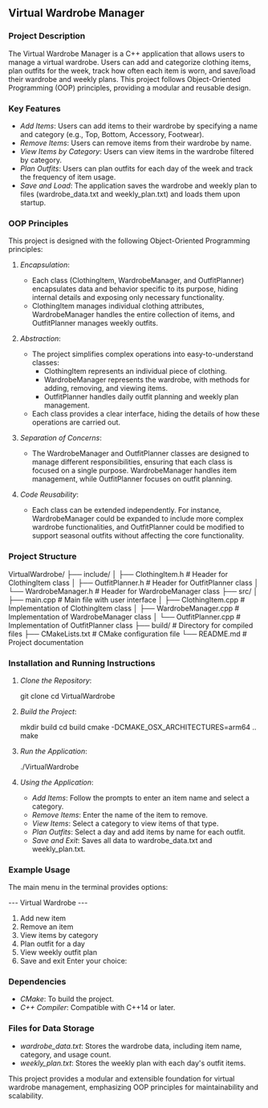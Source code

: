 ## Virtual Wardrobe Manager

### Project Description

The Virtual Wardrobe Manager is a C++ application that allows users to manage a virtual wardrobe. Users can add and categorize clothing items, plan outfits for the week, track how often each item is worn, and save/load their wardrobe and weekly plans. This project follows Object-Oriented Programming (OOP) principles, providing a modular and reusable design.

### Key Features

- *Add Items*: Users can add items to their wardrobe by specifying a name and category (e.g., Top, Bottom, Accessory, Footwear).
- *Remove Items*: Users can remove items from their wardrobe by name.
- *View Items by Category*: Users can view items in the wardrobe filtered by category.
- *Plan Outfits*: Users can plan outfits for each day of the week and track the frequency of item usage.
- *Save and Load*: The application saves the wardrobe and weekly plan to files (wardrobe_data.txt and weekly_plan.txt) and loads them upon startup.

### OOP Principles

This project is designed with the following Object-Oriented Programming principles:

1. *Encapsulation*:
   - Each class (ClothingItem, WardrobeManager, and OutfitPlanner) encapsulates data and behavior specific to its purpose, hiding internal details and exposing only necessary functionality.
   - ClothingItem manages individual clothing attributes, WardrobeManager handles the entire collection of items, and OutfitPlanner manages weekly outfits.
   
2. *Abstraction*:
   - The project simplifies complex operations into easy-to-understand classes:
     - ClothingItem represents an individual piece of clothing.
     - WardrobeManager represents the wardrobe, with methods for adding, removing, and viewing items.
     - OutfitPlanner handles daily outfit planning and weekly plan management.
   - Each class provides a clear interface, hiding the details of how these operations are carried out.

3. *Separation of Concerns*:
   - The WardrobeManager and OutfitPlanner classes are designed to manage different responsibilities, ensuring that each class is focused on a single purpose. WardrobeManager handles item management, while OutfitPlanner focuses on outfit planning.

4. *Code Reusability*:
   - Each class can be extended independently. For instance, WardrobeManager could be expanded to include more complex wardrobe functionalities, and OutfitPlanner could be modified to support seasonal outfits without affecting the core functionality.

### Project Structure


VirtualWardrobe/
├── include/
│   ├── ClothingItem.h       # Header for ClothingItem class
│   ├── OutfitPlanner.h      # Header for OutfitPlanner class
│   └── WardrobeManager.h    # Header for WardrobeManager class
├── src/
│   ├── main.cpp             # Main file with user interface
│   ├── ClothingItem.cpp     # Implementation of ClothingItem class
│   ├── WardrobeManager.cpp  # Implementation of WardrobeManager class
│   └── OutfitPlanner.cpp    # Implementation of OutfitPlanner class
├── build/                   # Directory for compiled files
├── CMakeLists.txt           # CMake configuration file
└── README.md                # Project documentation


### Installation and Running Instructions

1. *Clone the Repository*:
   
   git clone <repository-url>
   cd VirtualWardrobe
   

2. *Build the Project*:
   
   mkdir build
   cd build
   cmake -DCMAKE_OSX_ARCHITECTURES=arm64 ..
   make
   

3. *Run the Application*:
   
   ./VirtualWardrobe
   

4. *Using the Application*:
   - *Add Items*: Follow the prompts to enter an item name and select a category.
   - *Remove Items*: Enter the name of the item to remove.
   - *View Items*: Select a category to view items of that type.
   - *Plan Outfits*: Select a day and add items by name for each outfit.
   - *Save and Exit*: Saves all data to wardrobe_data.txt and weekly_plan.txt.

### Example Usage

The main menu in the terminal provides options:

--- Virtual Wardrobe ---
1. Add new item
2. Remove an item
3. View items by category
4. Plan outfit for a day
5. View weekly outfit plan
6. Save and exit
Enter your choice:


### Dependencies

- *CMake*: To build the project.
- *C++ Compiler*: Compatible with C++14 or later.

### Files for Data Storage

- *wardrobe_data.txt*: Stores the wardrobe data, including item name, category, and usage count.
- *weekly_plan.txt*: Stores the weekly plan with each day's outfit items.

This project provides a modular and extensible foundation for virtual wardrobe management, emphasizing OOP principles for maintainability and scalability.
